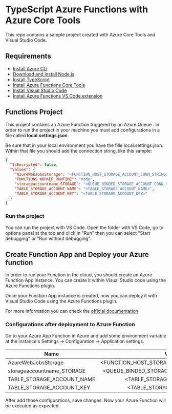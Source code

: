 # TypeScript Azure Functions with Azure Core Tools

This repo contains a sample project created with Azure Core Tools and Visual Studio Code.

## Requirements

- [Install Azure CLI](https://docs.microsoft.com/en-us/cli/azure/install-azure-cli)
- [Download and install Node.js](https://nodejs.org/es/download/)
- [Install TypeScript](https://www.typescriptlang.org/download)
- [Install Azure Functions Core Tools](https://docs.microsoft.com/en-us/azure/azure-functions/functions-run-local)
- [Install Visual Studio Code](https://code.visualstudio.com/)
- [Install Azure Functions VS Code extension](https://marketplace.visualstudio.com/items?itemName=ms-azuretools.vscode-azurefunctions)

## Functions Project

This project contains an Azure Function triggered by an Azure Queue . In order to run the project in your machine you must add configurations in a file called **local.settings.json**.

Be sure that in your local environment you have the fille local.settings.json. Within that file you should add the connection string, like this sample:

```json
{
  "IsEncrypted": false,
  "Values": {
    "AzureWebJobsStorage": "<FUNCTION_HOST_STORAGE_ACCOUNT_CONN_STRING>",
    "FUNCTIONS_WORKER_RUNTIME": "node",
    "storageaccountname_STORAGE": "<QUEUE_BINDED_STORAGE_ACCOUNT_CONN_STRING>",
    "TABLE_STORAGE_ACCOUNT_NAME": "<TABLE_STORAGE_ACCOUNT_NAME>",
    "TABLE_STORAGE_ACCOUNT_KEY": "<TABLE_STORAGE_ACCOUNT_KEY>"
  }
}
```

### Run the project

You can run the project with VS Code. Open the folder with VS Code, go to options panel at the top and click in "Run" then you can select "Start debugging" or "Run without debugging".

## Create Function App and Deploy your Azure function

In order to run your Function in the cloud, you should create an Azure Function App instance. You can create it within Visual Studio code using the Azure Functions plugin.

Once your Function App instance is created, now you can deploy it with Visual Studio Code using the Azure Functions plugin.

For more information you can check the [official documentation](https://docs.microsoft.com/en-us/azure/azure-functions/functions-develop-vs-code?tabs=csharp)

### Configurations after deployment to Azure Function

Go to your Azure App Function in Azure and add some environment variable at the instance's Settings -> Configuration -> Application settings.

| Name   |      Value      |
|----------|:-------------:|
| AzureWebJobsStorage | <FUNCTION_HOST_STORAGE_ACCOUNT_CONN_STRING> |
| storageaccountname_STORAGE | <QUEUE_BINDED_STORAGE_ACCOUNT_CONN_STRING> |
| TABLE_STORAGE_ACCOUNT_NAME | <TABLE_STORAGE_ACCOUNT_NAME> |
| TABLE_STORAGE_ACCOUNT_KEY | <TABLE_STORAGE_ACCOUNT_KEY> |

After add those configurations, save changes. Now your Azure Function will be executed as expected.
